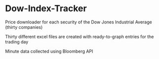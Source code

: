 # Dow-Index-Tracker
Price downloader for each security of the Dow Jones Industrial Average  (thirty companies)

Thirty different excel files are created with ready-to-graph entries for the trading day

Minute data collected using Bloomberg API
